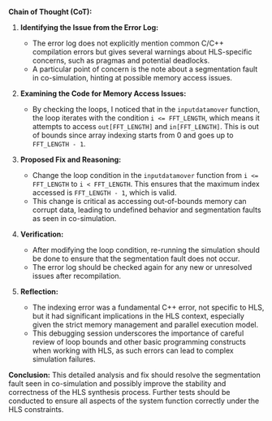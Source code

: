 **Chain of Thought (CoT):**

1. **Identifying the Issue from the Error Log:**
   - The error log does not explicitly mention common C/C++ compilation errors but gives several warnings about HLS-specific concerns, such as pragmas and potential deadlocks.
   - A particular point of concern is the note about a segmentation fault in co-simulation, hinting at possible memory access issues.

2. **Examining the Code for Memory Access Issues:**
   - By checking the loops, I noticed that in the `inputdatamover` function, the loop iterates with the condition `i <= FFT_LENGTH`, which means it attempts to access `out[FFT_LENGTH]` and `in[FFT_LENGTH]`. This is out of bounds since array indexing starts from 0 and goes up to `FFT_LENGTH - 1`.

3. **Proposed Fix and Reasoning:**
   - Change the loop condition in the `inputdatamover` function from `i <= FFT_LENGTH` to `i < FFT_LENGTH`. This ensures that the maximum index accessed is `FFT_LENGTH - 1`, which is valid.
   - This change is critical as accessing out-of-bounds memory can corrupt data, leading to undefined behavior and segmentation faults as seen in co-simulation.

4. **Verification:**
   - After modifying the loop condition, re-running the simulation should be done to ensure that the segmentation fault does not occur.
   - The error log should be checked again for any new or unresolved issues after recompilation.

5. **Reflection:**
   - The indexing error was a fundamental C++ error, not specific to HLS, but it had significant implications in the HLS context, especially given the strict memory management and parallel execution model.
   - This debugging session underscores the importance of careful review of loop bounds and other basic programming constructs when working with HLS, as such errors can lead to complex simulation failures.

**Conclusion:**
This detailed analysis and fix should resolve the segmentation fault seen in co-simulation and possibly improve the stability and correctness of the HLS synthesis process. Further tests should be conducted to ensure all aspects of the system function correctly under the HLS constraints.